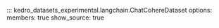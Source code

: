 ::: kedro_datasets_experimental.langchain.ChatCohereDataset
    options:
        members: true
        show_source: true